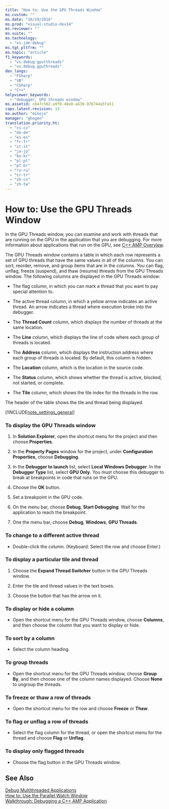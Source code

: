 ```yaml
---
title: "How to: Use the GPU Threads Window"
ms.custom: ""
ms.date: "10/19/2016"
ms.prod: "visual-studio-dev14"
ms.reviewer: ""
ms.suite: ""
ms.technology: 
  - "vs-ide-debug"
ms.tgt_pltfrm: ""
ms.topic: "article"
f1_keywords: 
  - "vs.debug.gputthreads"
  - "vs.debug.gputhreads"
dev_langs: 
  - "FSharp"
  - "VB"
  - "CSharp"
  - "C++"
helpviewer_keywords: 
  - "debugger, GPU threads window"
ms.assetid: c647c502-a9f0-48e0-a430-976744a5fa51
caps.latest.revision: 13
ms.author: "mikejo"
manager: "ghogen"
translation.priority.ht: 
  - "cs-cz"
  - "de-de"
  - "es-es"
  - "fr-fr"
  - "it-it"
  - "ja-jp"
  - "ko-kr"
  - "pl-pl"
  - "pt-br"
  - "ru-ru"
  - "tr-tr"
  - "zh-cn"
  - "zh-tw"
---
```

# How to: Use the GPU Threads Window
In the GPU Threads window, you can examine and work with threads that are running on the GPU in the application that you are debugging. For more information about applications that run on the GPU, see [C++ AMP Overview](../Topic/C++%20AMP%20Overview.md).  
  
 The GPU Threads window contains a table in which each row represents a set of GPU threads that have the same values in all of the columns. You can sort, reorder, remove, and group items that are in the columns. You can flag, unflag, freeze (suspend), and thaw (resume) threads from the GPU Threads window. The following columns are displayed in the GPU Threads window:  
  
-   The flag column, in which you can mark a thread that you want to pay special attention to.  
  
-   The active thread column, in which a yellow arrow indicates an active thread. An arrow indicates a thread where execution broke into the debugger.  
  
-   The **Thread Count** column, which displays the number of threads at the same location.  
  
-   The **Line** column, which displays the line of code where each group of threads is located.  
  
-   The **Address** column, which displays the instruction address where each group of threads is located. By default, this column is hidden.  
  
-   The **Location** column, which is the location in the source code.  
  
-   The **Status** column, which shows whether the thread is active, blocked, not started, or complete.  
  
-   The **Tile** column, which shows the tile index for the threads in the row.  
  
 The header of the table shows the tile and thread being displayed.  
  
 [!INCLUDE[note_settings_general](../data-tools/includes/note_settings_general_md.md)]  
  
### To display the GPU Threads window  
  
1.  In **Solution Explorer**, open the shortcut menu for the project and then choose **Properties**.  
  
2.  In the **Property Pages** window for the project, under **Configuration Properties**, choose **Debugging**.  
  
3.  In the **Debugger to launch** list, select **Local Windows Debugger**. In the **Debugger Type** list, select **GPU Only**. You must choose this debugger to break at breakpoints in code that runs on the GPU.  
  
4.  Choose the **OK** button.  
  
5.  Set a breakpoint in the GPU code.  
  
6.  On the menu bar, choose **Debug**, **Start Debugging**. Wait for the application to reach the breakpoint.  
  
7.  One the menu bar, choose **Debug**, **Windows**, **GPU Threads**.  
  
### To change to a different active thread  
  
-   Double-click the column. (Keyboard: Select the row and choose Enter.)  
  
### To display a particular tile and thread  
  
1.  Choose the **Expand Thread Switcher** button in the GPU Threads window.  
  
2.  Enter the tile and thread values in the text boxes.  
  
3.  Choose the button that has the arrow on it.  
  
### To display or hide a column  
  
-   Open the shortcut menu for the GPU Threads window, choose **Columns**, and then choose the column that you want to display or hide.  
  
### To sort by a column  
  
-   Select the column heading.  
  
### To group threads  
  
-   Open the shortcut menu for the GPU Threads window, choose **Group By**, and then choose one of the column names displayed. Choose **None** to ungroup the threads.  
  
### To freeze or thaw a row of threads  
  
-   Open the shortcut menu for the row and choose **Freeze** or **Thaw**.  
  
### To flag or unflag a row of threads  
  
-   Select the flag column for the thread, or open the shortcut menu for the thread and choose **Flag** or **Unflag**.  
  
### To display only flagged threads  
  
-   Choose the flag button in the GPU Threads window.  
  
## See Also  
 [Debug Multithreaded Applications](../debugger/debug-multithreaded-applications-in-visual-studio.md)   
 [How to: Use the Parallel Watch Window](../debugger/how-to--use-the-parallel-watch-window.md)   
 [Walkthrough: Debugging a C++ AMP Application](../Topic/Walkthrough:%20Debugging%20a%20C++%20AMP%20Application.md)